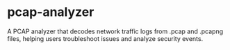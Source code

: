 # pcap-analyzer
A PCAP analyzer that decodes network traffic logs from .pcap and .pcapng files, helping users troubleshoot issues and analyze security events.
